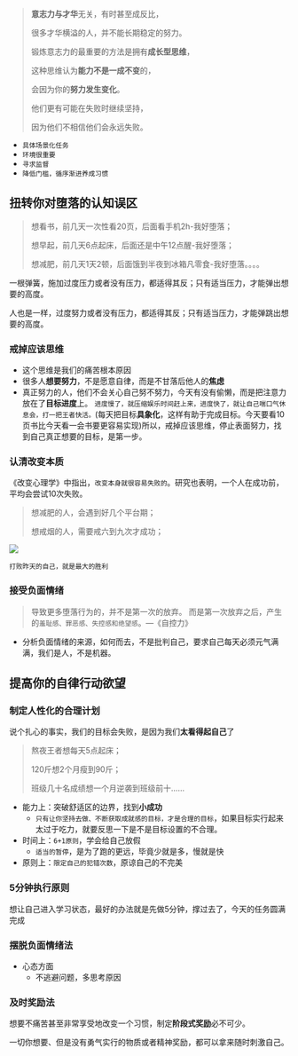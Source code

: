 > **意志力与才华**无关，有时甚至成反比，
>
> 很多才华横溢的人，并不能长期稳定的努力。
>
> 锻炼意志力的最重要的方法是拥有**成长型思维**，
>
> 这种思维认为**能力不是一成不变**的，
>
> 会因为你的**努力发生变化**。
>
> 他们更有可能在失败时继续坚持，
>
> 因为他们不相信他们会永远失败。

+ `具体场景化任务`
+ `环境很重要`
+ `寻求监督`
+ `降低门槛，循序渐进养成习惯`

## 扭转你对堕落的认知误区

> 想看书，前几天一次性看20页，后面看手机2h-我好堕落；
>
> 想早起，前几天6点起床，后面还是中午12点醒-我好堕落；
>
> 想减肥，前几天1天2顿，后面饿到半夜到冰箱凡零食-我好堕落。。。。

一根弹簧，施加过度压力或者没有压力，都适得其反；只有适当压力，才能弹出想要的高度。

人也是一样，过度努力或者没有压力，都适得其反；只有适当压力，才能弹跳出想要的高度。

### 戒掉应该思维

+ 这个思维是我们的痛苦根本原因
+ 很多人**想要努力**，不是愿意自律，而是不甘落后他人的**焦虑**
+ 真正努力的人，他们不会关心自己努不努力，今天有没有偷懒，而是把注意力放在了**目标进度**上。
  `进度慢了，就压缩娱乐时间赶上来，进度快了，就让自己喘口气休息会，打一把王者快活。`(每天把目标**具象化**，这样有助于完成目标。今天要看10页书比今天看一会书要更容易实现)所以，戒掉应该思维，停止表面努力，找到自己真正想要的目标，是第一步。

### 认清改变本质

《改变心理学》中指出，`改变本身就很容易失败的`。研究也表明，一个人在成功前，平均会尝试10次失败。

> 想减肥的人，会遇到好几个平台期；
>
> 想戒烟的人，需要戒六到九次才成功；

![](https://pic.downk.cc/item/5f2624b514195aa59462fe6f.png)

`打败昨天的自己，就是最大的胜利`

### 接受负面情绪

> 导致更多堕落行为的，并不是第一次的放弃。
> 而是第一次放弃之后，产生的`羞耻感、罪恶感、失控感和绝望感`。—《自控力》

+ 分析负面情绪的来源，如何而去，不是批判自己，要求自己每天必须元气满满，我们是人，不是机器。

## 提高你的自律行动欲望

### 制定人性化的合理计划

说个扎心的事实，我们的目标会失败，是因为我们**太看得起自己**了

> 熬夜王者想每天5点起床；
>
> 120斤想2个月瘦到90斤；
>
> 班级几十名成绩想一个月逆袭到班级前十......

+ 能力上：突破舒适区的边界，找到**小成功**
  + `只有让你坚持去做、不断获取成就感的目标，才是合理的目标`，如果目标实行起来太过于吃力，就要反思一下是不是目标设置的不合理。
+ 时间上：`6+1原则`，学会给自己放假
  + `适当的暂停`，是为了跑的更远，毕竟少就是多，慢就是快
+ 原则上：`限定自己的犯错次数`，原谅自己的不完美

### 5分钟执行原则

想让自己进入学习状态，最好的办法就是先做5分钟，撑过去了，今天的任务圆满完成

### 摆脱负面情绪法

+ 心态方面
  + 不逃避问题，多思考原因

### 及时奖励法

想要不痛苦甚至非常享受地改变一个习惯，制定**阶段式奖励**必不可少。

一切你想要、但是没有勇气实行的物质或者精神奖励，都可以拿来随时刺激自己。

